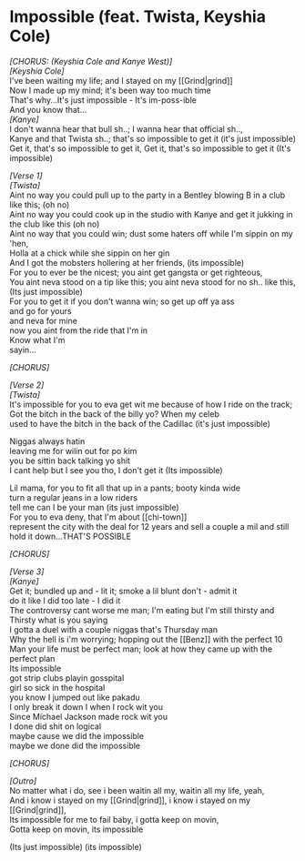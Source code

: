 # Impossible (feat. Twista, Keyshia Cole)

_[CHORUS: (Keyshia Cole and Kanye West)]_  
_[Keyshia Cole]_  
I've been waiting my life; and I stayed on my [[Grind|grind]]  
Now I made up my mind; it's been way too much time  
That's why…It's just impossible - It's im-poss-ible  
And you know that…  
_[Kanye]_  
I don't wanna hear that bull sh..; I wanna hear that official sh..,  
Kanye and that Twista sh..; that's so impossible to get it (it's just impossible)  
Get it, that's so impossible to get it, Get it, that's so impossible to get it (It's impossible)  

_[Verse 1]_  
_[Twista]_  
Aint no way you could pull up to the party in a Bentley blowing B in a club like this; (oh no)  
Aint no way you could cook up in the studio with Kanye and get it jukking in the club like this (oh no)  
Aint no way that you could win; dust some haters off while I'm sippin on my 'hen,  
Holla at a chick while she sippin on her gin  
And I got the mobsters hollering at her friends, (its impossible)  
For you to ever be the nicest; you aint get gangsta or get righteous,  
You aint neva stood on a tip like this; you aint neva stood for no sh.. like this, (Its just impossible)  
For you to get it if you don't wanna win; so get up off ya ass  
and go for yours  
and neva for mine  
now you aint from the ride that I'm in  
Know what I'm  
sayin…  

_[CHORUS]_  

_[Verse 2]_  
_[Twista]_  
It's impossible for you to eva get wit me because of how I ride on the track;  
Got the bitch in the back of the billy yo? When my celeb  
used to have the bitch in the back of the Cadillac (it's just impossible)  

Niggas always hatin  
leaving me for wilin out for po kim  
you be sittin back talking yo shit  
I cant help but I see you tho, I don't get it (Its impossible)  

Lil mama, for you to fit all that up in a pants; booty kinda wide  
turn a regular jeans in a low riders  
tell me can I be your man (its just impossible)  
For you to eva deny, that I'm about [[chi-town]]  
represent the city with the deal for 12 years and sell a couple a mil and still hold it down…THAT'S POSSIBLE  

_[CHORUS]_  

_[Verse 3]_  
_[Kanye]_  
Get it; bundled up and - lit it; smoke a lil blunt don't - admit it  
do it like I did too late - I did it  
The controversy cant worse me man; I'm eating but I'm still thirsty and  
Thirsty what is you saying  
I gotta a duel with a couple niggas that's Thursday man  
Why the hell is i'm worrying; hopping out the [[Benz]] with the perfect 10  
Man your life must be perfect man; look at how they came up with the perfect plan  
Its impossible  
got strip clubs playin gosspital  
girl so sick in the hospital  
you know I jumped out like pakadu  
I only break it down I when I rock wit you  
Since Michael Jackson made rock wit you  
I done did shit on logical  
maybe cause we did the impossible  
maybe we done did the impossible  

_[CHORUS]_  

_[Outro]_  
No matter what i do, see i been waitin all my, waitin all my life, yeah,  
And i know i stayed on my [[Grind|grind]], i know i stayed on my [[Grind|grind]],  
Its impossible for me to fail baby, i gotta keep on movin,  
Gotta keep on movin, its impossible  

(Its just impossible) (its impossible)
